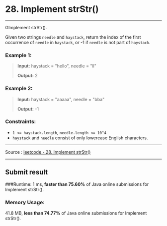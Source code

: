# 28. Implement strStr()

-- --

GImplement strStr().

Given two strings ```needle``` and ```haystack```, return the index of the first occurrence of ```needle``` in ```haystack```, or -1 if ```needle``` is not part of ```haystack```.

### Example 1:
> **Input:** haystack = "hello", needle = "ll"
> 
> **Output:** 2

### Example 2:

> **Input:** haystack = "aaaaa", needle = "bba"
> 
> **Output:** -1

### Constraints:

* ```1 <= haystack.length```, ```needle.length <= 10^4```
* ```haystack``` and ```needle``` consist of only lowercase English characters.

-- -- 
Source : [leetcode - 28. Implement strStr()](https://leetcode.com/problems/implement-strstr/)

-- --
## Submit result

###Runtime:
1 ms, **faster than 75.60%** of Java online submissions for Implement strStr().

### Memory Usage:
41.8 MB, **less than 74.77%** of Java online submissions for Implement strStr().


